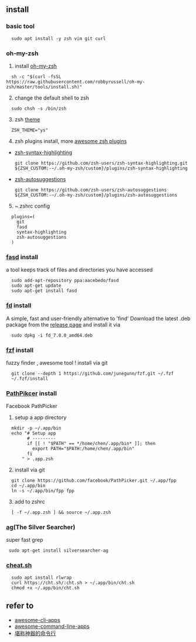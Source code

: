 ## install

### basic tool
```
  sudo apt install -y zsh vim git curl
```    

### oh-my-zsh
1. install [oh-my-zsh](https://github.com/robbyrussell/oh-my-zsh)
```
  sh -c "$(curl -fsSL https://raw.githubusercontent.com/robbyrussell/oh-my-zsh/master/tools/install.sh)"
```
2. change the default shell to zsh
```
  sudo chsh -s /bin/zsh
```
3. zsh [theme](https://github.com/robbyrussell/oh-my-zsh/wiki/themes)
```
  ZSH_THEME="ys"
```
4. zsh plugins install, more [awesome zsh plugins](https://github.com/unixorn/awesome-zsh-plugins)
  * [zsh-syntax-highlighting](https://github.com/zsh-users/zsh-syntax-highlighting)<br>
      ```
      git clone https://github.com/zsh-users/zsh-syntax-highlighting.git ${ZSH_CUSTOM:-~/.oh-my-zsh/custom}/plugins/zsh-syntax-highlighting
      ```
  * [zsh-autosuggestions](https://github.com/zsh-users/zsh-autosuggestions)<br>
      ```
      git clone https://github.com/zsh-users/zsh-autosuggestions ${ZSH_CUSTOM:-~/.oh-my-zsh/custom}/plugins/zsh-autosuggestions
      ```
5. ~.zshrc config
  ```
    plugins=(
      git
      fasd
      syntax-highlighting
      zsh-autosuggestions
    )
  ```
### [fasd](https://github.com/clvv/fasd) install
  a tool keeps track of files and directories you have accessed
  ```
    sudo add-apt-repository ppa:aacebedo/fasd
    sudo apt-get update
    sudo apt-get install fasd
  ```

### [fd](https://github.com/sharkdp/fd) install
  A simple, fast and user-friendly alternative to 'find'
  Download the latest .deb package from the [release page](https://github.com/sharkdp/fd/releases) and install it via
  ```
    sudo dpkg -i fd_7.0.0_amd64.deb
  ```
### [fzf](https://github.com/junegunn/fzf) install
  fuzzy finder , awesome tool !
  install via git
  ```
    git clone --depth 1 https://github.com/junegunn/fzf.git ~/.fzf
    ~/.fzf/install
  ```
### [PathPikcer](https://github.com/facebook/PathPicker) install
  Facebook PathPicker
  1. setup a app directory
  ```
    mkdir -p ~/.app/bin
    echo "# Setup app
          # ---------
          if [[ ! "$PATH" == */home/chen/.app/bin* ]]; then
            export PATH="$PATH:/home/chen/.app/bin"
          fi
        " > .app.zsh
  ```
  2. install via git
  ```
    git clone https://github.com/facebook/PathPicker.git ~/.app/fpp
    cd ~/.app/bin
    ln -s ~/.app/bin/fpp fpp
  ```
  3. add to zshrc
  ```
    [ -f ~/.app.zsh ] && source ~/.app.zsh
  ```
 ### [ag](https://github.com/ggreer/the_silver_searcher)(The Silver Searcher) 
   super fast grep
   ```
    sudo apt-get install silversearcher-ag
   ```
  
 ### [cheat.sh](https://github.com/chubin/cheat.sh)
  ```
    sudo apt install rlwrap
    curl https://cht.sh/:cht.sh > ~/.app/bin/cht.sh
    chmod +x ~/.app/bin/cht.sh
  ```
  
  ## refer to
  * [awesome-cli-apps](https://github.com/agarrharr/awesome-cli-apps)
  * [awesome-command-line-apps](https://github.com/herrbischoff/awesome-command-line-apps)
  * [堪称神器的命令行](https://www.zhihu.com/question/59227720)
  
